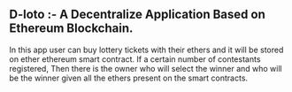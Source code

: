 
## D-loto :- A Decentralize Application Based on Ethereum Blockchain.
In this app user can buy lottery tickets with their ethers and it will be stored on ether ethereum smart contract. If a certain number of contestants registered, Then there is the owner who will select the winner and who will be the winner given all the ethers present on the smart contracts.
